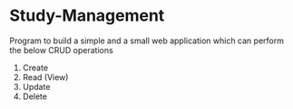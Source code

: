 # Study-Management
Program to build a simple and a small web application which can perform the below CRUD operations
1. Create
2. Read (View)
3. Update
4. Delete
